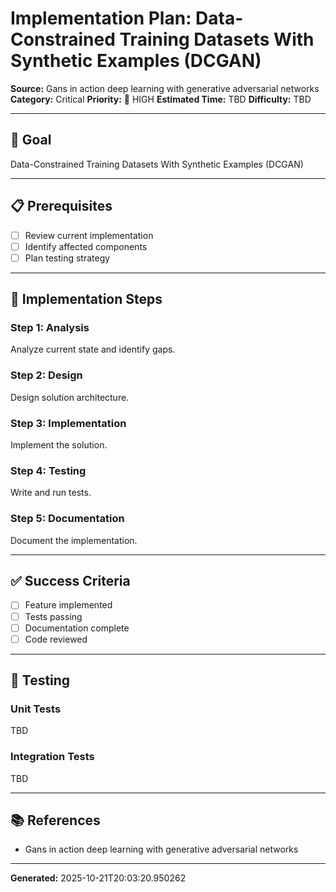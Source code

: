 # Implementation Plan: Data-Constrained Training Datasets With Synthetic Examples (DCGAN)

**Source:** Gans in action deep learning with generative adversarial networks
**Category:** Critical
**Priority:** 🔴 HIGH
**Estimated Time:** TBD
**Difficulty:** TBD

---

## 🎯 Goal

Data-Constrained Training Datasets With Synthetic Examples (DCGAN)

---

## 📋 Prerequisites

- [ ] Review current implementation
- [ ] Identify affected components
- [ ] Plan testing strategy

---

## 🔧 Implementation Steps

### Step 1: Analysis

Analyze current state and identify gaps.

### Step 2: Design

Design solution architecture.

### Step 3: Implementation

Implement the solution.

### Step 4: Testing

Write and run tests.

### Step 5: Documentation

Document the implementation.

---

## ✅ Success Criteria

- [ ] Feature implemented
- [ ] Tests passing
- [ ] Documentation complete
- [ ] Code reviewed

---

## 🧪 Testing

### Unit Tests

TBD

### Integration Tests

TBD

---

## 📚 References

- Gans in action deep learning with generative adversarial networks

---

**Generated:** 2025-10-21T20:03:20.950262
